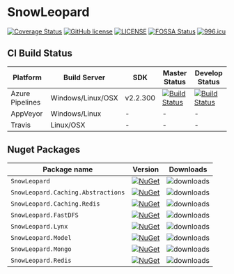 # SnowLeopard

[![Coverage Status](https://coveralls.io/repos/github/alienwow/SnowLeopard/badge.svg?branch=master)](https://coveralls.io/github/alienwow/SnowLeopard?branch=master)
[![GitHub license](https://img.shields.io/github/license/alienwow/SnowLeopard.svg)](https://github.com/alienwow/SnowLeopard/blob/master/LICENSE)
[![LICENSE](https://img.shields.io/badge/license-Anti%20996-blue.svg)](https://github.com/996icu/996.ICU/blob/master/LICENSE)
[![FOSSA Status](https://app.fossa.com/api/projects/git%2Bgithub.com%2Falienwow%2FSnowLeopard.svg?type=shield)](https://app.fossa.com/projects/git%2Bgithub.com%2Falienwow%2FSnowLeopard?ref=badge_shield)
[![996.icu](https://img.shields.io/badge/link-996.icu-red.svg)](https://996.icu)


## CI Build Status

| Platform | Build Server | SDK | Master Status  | Develop Status  |
| -------- | ------------ | ---- |---------|---------|
| Azure Pipelines |  Windows/Linux/OSX | v2.2.300 | [![Build Status](https://dev.azure.com/vitowu/SnowLeopard/_apis/build/status/SnowLeopard-CI?branchName=master)](https://dev.azure.com/vitowu/SnowLeopard/_build/latest?definitionId=22&branchName=master) | [![Build Status](https://dev.azure.com/vitowu/SnowLeopard/_apis/build/status/SnowLeopard-CI?branchName=develop)](https://dev.azure.com/vitowu/SnowLeopard/_build/latest?definitionId=22&branchName=develop) |
| AppVeyor |  Windows/Linux | - | - | - |
| Travis   | Linux/OSX | - | - | - |

## Nuget Packages

Package name                              | Version                     | Downloads
------------------------------------------|-----------------------------|-------------
`SnowLeopard` | [![NuGet](https://img.shields.io/nuget/v/SnowLeopard.svg?style=flat-square&label=nuget)](https://www.nuget.org/packages/SnowLeopard/) | ![downloads](https://img.shields.io/nuget/dt/SnowLeopard.svg)
`SnowLeopard.Caching.Abstractions` | [![NuGet](https://img.shields.io/nuget/v/SnowLeopard.Caching.Abstractions.svg?style=flat-square&label=nuget)](https://www.nuget.org/packages/SnowLeopard.Caching.Abstractions/) | ![downloads](https://img.shields.io/nuget/dt/SnowLeopard.Caching.Abstractions.svg)
`SnowLeopard.Caching.Redis` | [![NuGet](https://img.shields.io/nuget/v/SnowLeopard.Caching.Redis.svg?style=flat-square&label=nuget)](https://www.nuget.org/packages/SnowLeopard.Caching.Redis/) | ![downloads](https://img.shields.io/nuget/dt/SnowLeopard.Caching.Redis.svg)
`SnowLeopard.FastDFS` | [![NuGet](https://img.shields.io/nuget/v/SnowLeopard.FastDFS.svg?style=flat-square&label=nuget)](https://www.nuget.org/packages/SnowLeopard.FastDFS/) | ![downloads](https://img.shields.io/nuget/dt/SnowLeopard.FastDFS.svg)
`SnowLeopard.Lynx` | [![NuGet](https://img.shields.io/nuget/v/SnowLeopard.Lynx.svg?style=flat-square&label=nuget)](https://www.nuget.org/packages/SnowLeopard.Lynx/) | ![downloads](https://img.shields.io/nuget/dt/SnowLeopard.Lynx.svg)
`SnowLeopard.Model` | [![NuGet](https://img.shields.io/nuget/v/SnowLeopard.Model.svg?style=flat-square&label=nuget)](https://www.nuget.org/packages/SnowLeopard.Model/) | ![downloads](https://img.shields.io/nuget/dt/SnowLeopard.Model.svg)
`SnowLeopard.Mongo` | [![NuGet](https://img.shields.io/nuget/v/SnowLeopard.Mongo.svg?style=flat-square&label=nuget)](https://www.nuget.org/packages/SnowLeopard.Mongo/) | ![downloads](https://img.shields.io/nuget/dt/SnowLeopard.Mongo.svg)
`SnowLeopard.Redis` | [![NuGet](https://img.shields.io/nuget/v/SnowLeopard.Redis.svg?style=flat-square&label=nuget)](https://www.nuget.org/packages/SnowLeopard.Redis/) | ![downloads](https://img.shields.io/nuget/dt/SnowLeopard.Redis.svg)
